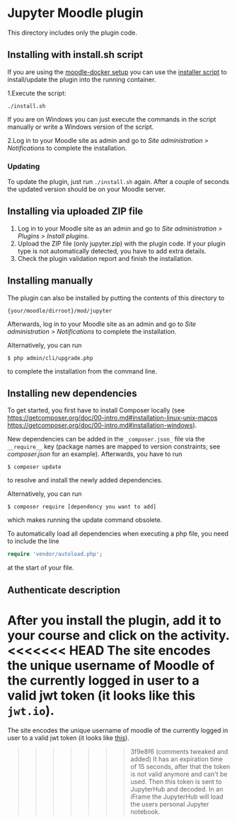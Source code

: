 # Jupyter Moodle plugin #

This directory includes only the plugin code.

## Installing with install.sh script ##

If you are using the [moodle-docker setup](../moodle_docker/README.md) you can use the [installer script](install.sh)
to install/update the plugin into the running container.

1.Execute the script:
```shell
./install.sh
```  
If you are on Windows you can just execute the commands in the script manually or write a Windows version of the script.

2.Log in to your Moodle site as admin and go to _Site administration >
Notifications_ to complete the installation.

### Updating
To update the plugin, just run `./install.sh` again. After a couple of seconds the updated version should be on your Moodle server.

## Installing via uploaded ZIP file ##

1. Log in to your Moodle site as an admin and go to _Site administration >
   Plugins > Install plugins_.
2. Upload the ZIP file (only jupyter.zip) with the plugin code. If your plugin type is not automatically detected, you have to add
   extra details.
3. Check the plugin validation report and finish the installation.

## Installing manually ##

The plugin can also be installed by putting the contents of this directory to

    {your/moodle/dirroot}/mod/jupyter

Afterwards, log in to your Moodle site as an admin and go to _Site administration >
Notifications_ to complete the installation.

Alternatively, you can run

    $ php admin/cli/upgrade.php

to complete the installation from the command line.

## Installing new dependencies ##

To get started, you first have to install Composer locally (see https://getcomposer.org/doc/00-intro.md#installation-linux-unix-macos
https://getcomposer.org/doc/00-intro.md#installation-windows).

New dependencies can be added in the `_composer.json_` file via the `__require__` key (package names are mapped to version constraints; see _composer.json_ for an example). Afterwards, you have to run
```shell
$ composer update
```
to resolve and install the newly added dependencies.

Alternatively, you can run
```shell
$ composer require [dependency you want to add]
```
which makes running the update command obsolete.

To automatically load all dependencies when executing a php file, you need to include the line
```php
require 'vendor/autoload.php';
```
at the start of your file.

## Authenticate description ##

After you install the plugin, add it to your course and click on the activity.
<<<<<<< HEAD
The site encodes the unique username of Moodle of the currently logged in user to a valid jwt token (it looks like this `jwt.io`).
=======
The site encodes the unique username of moodle of the currently logged in user to a valid jwt token (it looks like [this](jwt.io)).
>>>>>>> 3f9e8f6 (comments tweaked and added)
It has an expiration time of 15 seconds, after that the token is not valid anymore and can't be used.
Then this token is sent to JupyterHub and decoded.
In an iFrame the JupyterHub will load the users personal Jupyter notebook.

